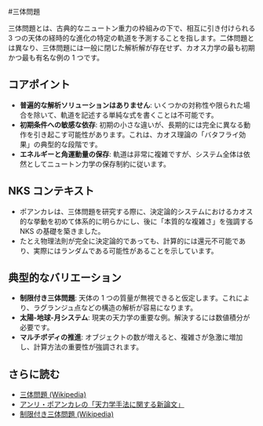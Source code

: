 #三体問題

三体問題とは、古典的なニュートン重力の枠組みの下で、相互に引き付けられる 3 つの天体の経時的な進化の特定の軌道を予測することを指します。二体問題とは異なり、三体問題には一般に閉じた解析解が存在せず、カオス力学の最も初期かつ最も有名な例の 1 つです。

## コアポイント
- **普遍的な解析ソリューションはありません**: いくつかの対称性や限られた場合を除いて、軌道を記述する単純な式を書くことは不可能です。
- **初期条件への敏感な依存**: 初期の小さな違いが、長期的には完全に異なる動作を引き起こす可能性があります。これは、カオス理論の「バタフライ効果」の典型的な段階です。
- **エネルギーと角運動量の保存**: 軌道は非常に複雑ですが、システム全体は依然としてニュートン力学の保存制約に従います。

## NKS コンテキスト
- ポアンカレは、三体問題を研究する際に、決定論的システムにおけるカオス的な挙動を初めて体系的に明らかにし、後に「本質的な複雑さ」を強調する NKS の基礎を築きました。
- たとえ物理法則が完全に決定論的であっても、計算的には還元不可能であり、実際にはランダムである可能性があることを示しています。

## 典型的なバリエーション
- **制限付き三体問題**: 天体の 1 つの質量が無視できると仮定します。これにより、ラグランジュ点などの構造の解析が容易になります。
- **太陽-地球-月システム**: 現実の天力学の重要な例。解決するには数値積分が必要です。
- **マルチボディの推進**: オブジェクトの数が増えると、複雑さが急激に増加し、計算方法の重要性が強調されます。

## さらに読む
- [三体問題 (Wikipedia)](https://en.wikipedia.org/wiki/Three-body_problem)
- [アンリ・ポアンカレの「天力学手法に関する新論文」](https://archive.org/details/mthodesnouvelles01poin)
- [制限付き三体問題 (Wikipedia)](https://en.wikipedia.org/wiki/Restricted_three-body_problem)